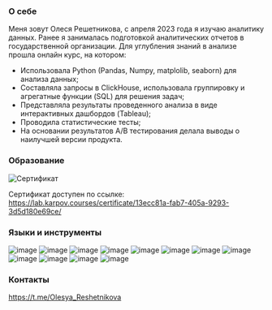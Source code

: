 ### О себе

Меня зовут Олеся Решетникова, с апреля 2023 года я изучаю аналитику данных. Ранее я занималась подготовкой аналитических отчетов в государственной организации.
Для углубления знаний в анализе прошла онлайн курс, на котором:
- Использовала Python (Pandas, Numpy, matplolib, seaborn) для анализа данных;
- Составляла запросы в ClickHouse, использовала группировку и агрегатные функции (SQL) для решения задач;
- Представляла результаты проведенного анализа в виде интерактивных дашбордов (Tableau);
- Проводила статистические тесты;
- На основании результатов А/В тестирования делала выводы о наилучшей версии продукта.

### Образование
![Сертификат](https://github.com/Reshetnikova1808/Reshetnikova1808/assets/147312981/e8bc3a47-a08e-4927-b55a-0dd444a3dae1)

Сертификат доступен по ссылке: https://lab.karpov.courses/certificate/13ecc81a-fab7-405a-9293-3d5d180e69ce/

### Языки и инструменты
![image](https://github.com/Reshetnikova1808/Reshetnikova1808/assets/147312981/2b10fcd9-5a1a-46e5-a25b-30703374201a)
![image](https://github.com/Reshetnikova1808/Reshetnikova1808/assets/147312981/0d1b8de8-cd7e-4bd1-abfc-a1e97572787e)
![image](https://github.com/Reshetnikova1808/Reshetnikova1808/assets/147312981/0dddf88a-c5b6-48f5-8675-563b181a73e5)
![image](https://github.com/Reshetnikova1808/Reshetnikova1808/assets/147312981/c36c225c-d073-451b-9c84-1a4006486f6e)
![image](https://github.com/Reshetnikova1808/Reshetnikova1808/assets/147312981/8cb20817-d53e-4547-b875-7f8bac9dd206)
![image](https://github.com/Reshetnikova1808/Reshetnikova1808/assets/147312981/a5a93b8b-b80b-4f21-92d8-547122a8adfe)
![image](https://github.com/Reshetnikova1808/Reshetnikova1808/assets/147312981/b76b2060-32bd-4a53-b9dc-4e652fcfddb4)
![image](https://github.com/Reshetnikova1808/Reshetnikova1808/assets/147312981/4aca2be4-881c-49cb-8fa5-03d166f8e10f)
![image](https://github.com/Reshetnikova1808/Reshetnikova1808/assets/147312981/b870b979-c7a0-407e-ab3e-3186aa5f81f8)
![image](https://github.com/Reshetnikova1808/Reshetnikova1808/assets/147312981/13f48cc7-12c9-4f46-818c-4d5f817c39c1)
![image](https://github.com/Reshetnikova1808/Reshetnikova1808/assets/147312981/67d95262-d59c-410d-9572-5336956f9833)
![image](https://github.com/Reshetnikova1808/Reshetnikova1808/assets/147312981/7036c3ca-2f48-49d0-b747-78cdad6f22cc)


### Контакты
https://t.me/Olesya_Reshetnikova
